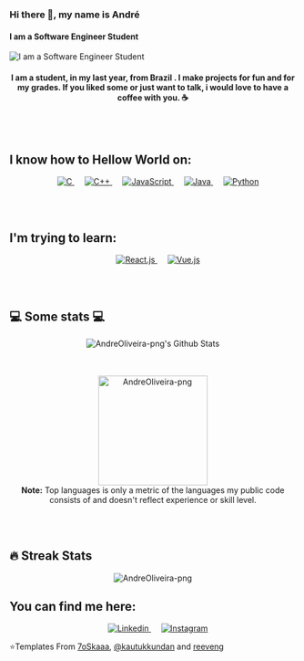 ### Hi there 👋, my name is André
#### I am a Software Engineer Student
![I am a Software Engineer Student](https://drive.google.com/uc?export=view&id=1fLuXzr4KJmRkmNnid4xaW1303DT0Oroe)
<h4 align="center"> I am a student, in my last year, from Brazil .  I make projects for fun and for my grades. If you liked some or just want to talk, i would love to have a coffee with you. ☕ </h4>

</br></br>
<h2> I know how to Hellow World on: </h2>
<p align="center"> 
  &emsp; 
  <a href="https://www.cprogramming.com/" target="_blank"> 
    <img alt="C" src="https://img.shields.io/badge/C%20-%232370ED.svg?style=for-the-badge&logo=c&logoColor=white">
  </a> 
  &emsp;
  <a href="https://www.w3schools.com/cpp/" target="_blank"> 
    <img alt="C++" src="https://img.shields.io/badge/C++%20-%2300599C.svg?style=for-the-badge&logo=c%2B%2B&logoColor=white">
  </a> 
  &emsp;
  <a href="https://developer.mozilla.org/en-US/docs/Web/JavaScript" target="_blank"> 
     <img alt="JavaScript" src="https://img.shields.io/badge/JavaScript%20-%23F7DF1E.svg?style=for-the-badge&logo=javascript&logoColor=black">
   </a>
  &emsp;
  <a href="https://www.java.com" target="_blank"> 
    <img alt="Java" src="https://img.shields.io/badge/Java-%23007396.svg?style=for-the-badge&logo=java&logoColor=white">
  </a>
  &emsp;
   <a href="https://www.python.org" target="_blank">
    <img alt="Python" src="https://img.shields.io/badge/Python%20-%2314354C.svg?style=for-the-badge&logo=python&logoColor=white">
  </a>
</p>
</br></br>

<h2> I'm trying to learn: </h2>
<p align="center"> 
  &emsp; 
  <a href="https://pt-br.reactjs.org/" target="_blank"> 
    <img alt="React.js" src="https://shields.io/badge/react-black?logo=react&style=for-the-badge">
  </a> 
  &emsp;
  <a href="https://vuejs.org/" target="_blank"> 
    <img alt="Vue.js" src="https://img.shields.io/badge/Vue.js-35495E?style=for-the-badge&logo=vuedotjs&logoColor=4FC08D">
  </a> 
</p>


</br></br>
<h2>💻 Some stats 💻</h2>
<div align="center">
<img align="center" src="https://github-readme-stats.vercel.app/api?username=AndreOliveira-png&include_all_commits=true&count_private=true&show_icons=true&&theme=algolia" alt="AndreOliveira-png's Github Stats">
 
 </br></br>
   <img src="https://github-readme-stats.vercel.app/api/top-langs?username=AndreOliveira-png&langs_count=10&show_icons=true&locale=en&layout=compact&theme=algolia" alt="AndreOliveira-png" height="192px"/>
  <br/>
  <b>Note:</b> Top languages is only a metric of the languages my public code consists of and doesn't reflect experience or skill level.
 </div>

</br></br>
## 🔥 Streak Stats

<p align="center"><img src="https://github-readme-streak-stats.herokuapp.com/?user=AndreOliveira-png&theme=algolia" alt="AndreOliveira-png" /></p>

## You can find me here:

<p align="center"> 
  &emsp; 
  <a href="https://www.linkedin.com/in/andr%C3%A9-oliveira-a71025167/"> 
    <img alt="Linkedin" src="https://img.shields.io/badge/LinkedIn-0077B5?style=for-the-badge&logo=linkedin&logoColor=white">
  </a> 
  &emsp;
  <a href="https://www.instagram.com/andreleoliveira/" target="_blank"> 
    <img alt="Instagram" src="https://img.shields.io/badge/Instagram-E4405F?style=for-the-badge&logo=instagram&logoColor=white">
  </a> 
</p>

⭐️Templates From [7oSkaaa](https://github.com/7oSkaaa), [@kautukkundan](https://github.com/kautukkundan) and [reeveng](https://github.com/reeveng)
